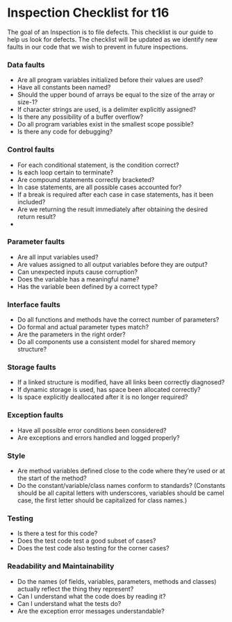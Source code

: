 # Inspection Checklist for t16

The goal of an Inspection is to file defects.
This checklist is our guide to help us look for defects.
The checklist will be updated as we identify new faults in our code that we wish to prevent in future inspections.


### Data faults
* Are all program variables initialized before their values are used?
* Have all constants been named?
* Should the upper bound of arrays be equal to the size of the array or size-1?
* If character strings are used, is a delimiter explicitly assigned?
* Is there any possibility of a buffer overflow?
* Do all program variables exist in the smallest scope possible?
* Is there any code for debugging?

### Control faults
* For each conditional statement, is the condition correct?
* Is each loop certain to terminate?
* Are compound statements correctly bracketed?
* In case statements, are all possible cases accounted for?
* If a break is required after each case in case statements, has it been included?
* Are we returning the result immediately after obtaining the desired return result?
* 

### Parameter faults
* Are all input variables used?
* Are values assigned to all output variables before they are output?
* Can unexpected inputs cause corruption?
* Does the variable has a meaningful name?
* Has the variable been defined by a correct type?

### Interface faults
* Do all functions and methods have the correct number of parameters?
* Do formal and actual parameter types match?
* Are the parameters in the right order?
* Do all components use a consistent model for shared memory structure?


### Storage faults
* If a linked structure is modified, have all links been correctly diagnosed?
* If dynamic storage is used, has space been allocated correctly?
* Is space explicitly deallocated after it is no longer required?

### Exception faults
* Have all possible error conditions been considered?
* Are exceptions and errors handled and logged properly?

### Style
* Are method variables defined close to the code where they’re used or at the start of the method?
* Do the constant/variable/class names conform to standards? (Constants should be all capital letters with underscores, variables should be camel case, the first letter should be capitalized for class names.)

### Testing
* Is there a test for this code?
* Does the test code test a good subset of cases? 
* Does the test code also testing for the corner cases?

### Readability and Maintainability 
* Do the names (of fields, variables, parameters, methods and classes) actually reflect the thing they represent?
* Can I understand what the code does by reading it?
* Can I understand what the tests do?
* Are the exception error messages understandable?
